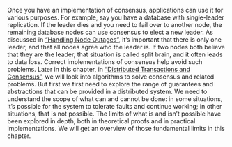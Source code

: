 
Once you have an implementation of consensus, applications can use it for various purposes. For
example, say you have a database with single-leader replication. If the leader dies and you need to
fail over to another node, the remaining database nodes can use consensus to elect a new leader. As
discussed in [“Handling Node Outages”](ch05.html#sec_replication_failover), it’s important that there is only one leader, and that
all nodes agree who the leader is. If two nodes both believe that they are the leader, that
situation is called split brain, and it often leads to data loss. Correct implementations of
consensus help avoid such problems. Later in this chapter, in [“Distributed Transactions and Consensus”](#sec_consistency_consensus), we will look into
algorithms to solve consensus and related problems. But
first we first need to explore the range of guarantees and abstractions that can be provided in a
distributed system. We need to understand the scope of what can and cannot be done: in some situations, it’s possible
for the system to tolerate faults and continue working; in other situations, that is not possible.
The limits of what is and isn’t possible have been explored in depth, both in theoretical proofs and
in practical implementations. We will get an overview of those fundamental limits in this chapter.